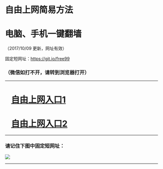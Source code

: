 ﻿# 自由上网简易方法

# 电脑、手机一键翻墙

（2017/10/09 更新，网址有效）

固定短网址：https://git.io/free99

### （微信如打不开，请转到浏览器打开）


***





# &nbsp;&nbsp; <a href="http://ft595632564.fwq-tz-1001.info/fwqtz01.html?t=100900116169 " target="_blank">自由上网入口1</a>
# &nbsp;&nbsp; <a href="http://ft1377520880.fwq-tz-1002.info/fwqtz02.html?t=100900125819 " target="_blank">自由上网入口2</a>
***

### 请记住下图中固定短网址：

<img src="https://s3-us-west-2.amazonaws.com/fwq-1001/yjfq-20170905okok.png" /> 


***

